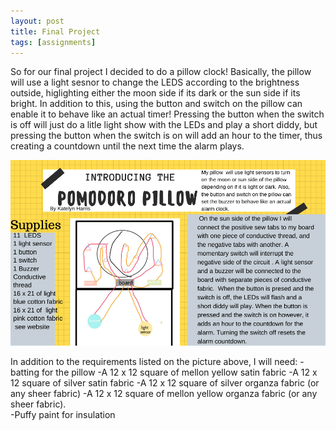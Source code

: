 ```yaml
---
layout: post
title: Final Project
tags: [assignments]
---
```

 
So for our final project I decided to do a pillow clock! Basically, the pillow will use a light sesnor to change the LEDS according to the brightness outside, higlighting either the moon side if its dark or the sun side if its bright. In addition to this, using the button and switch on the pillow can enable it to behave like an actual timer! Pressing the button when the switch is off will just do a litle light show with the LEDs and play a short diddy, but pressing the button when the switch is on will add an hour to the timer, thus creating a countdown until the next time the alarm plays.  

![Project proposal requirements](https://raw.githubusercontent.com/Katelyn-H/Katelyn-H.github.io/master/img/Yellow%20Black%20and%20White%20Grid%20Name%20Tag%20(2)%20(1).png)

In addition to the requirements listed on the picture above, I will need: 
-batting for the pillow 
-A 12 x 12 square of mellon yellow satin fabric 
-A 12 x 12 square of silver satin fabric 
-A 12 x 12 square of silver organza fabric (or any sheer fabric) 
-A 12 x 12 square of mellon yellow organza fabric (or any sheer fabric).  
-Puffy paint for insulation
